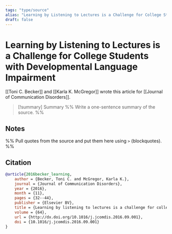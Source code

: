 ```yaml
---
tags: "type/source"
alias: "Learning by Listening to Lectures is a Challenge for College Students with Developmental Language Impairment"
draft: false
---
```

# Learning by Listening to Lectures is a Challenge for College Students with Developmental Language Impairment
[[Toni C. Becker]] and [[Karla K. McGregor]] wrote this article for [[Journal of Communication Disorders]].

> [!summary] Summary
> %% Write a one-sentence summary of the source. %%

## Notes
%% Pull quotes from the source and put them here using `>` (blockquotes). %%
## Citation

```bibtex
@article{2016becker_learning,
	author = {Becker, Toni C. and McGregor, Karla K.},
	journal = {Journal of Communication Disorders},
	year = {2016},
	month = {11},
	pages = {32--44},
	publisher = {Elsevier BV},
	title = {Learning by listening to lectures is a challenge for college students with developmental language impairment},
	volume = {64},
	url = {http://dx.doi.org/10.1016/j.jcomdis.2016.09.001},
	doi = {10.1016/j.jcomdis.2016.09.001}
}
```

